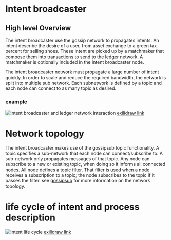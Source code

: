 # Intent broadcaster

## High level Overview

The intent broadcaster use the gossip network to propagates intents. An intent
describe the desire of a user, from asset exchange to a green tax percent for
selling shoes. These intent are picked up by a matchmaker that compose them
into transactions to send to the ledger network. A matchmaker is
optionally included in the intent broadcaster node.

The intent broadcaster network must propagate a large number of intent quickly.
In order to scale and reduce the required bandwidth, the network is split
into multiple sub network. Each subnetwork is defined by a topic and each node
can connect to as many topic as desired.

### example
![intent broadcaster and ledger network
interaction](./intent_broadcaster/example.svg "intent broadcaster network")
[exilidraw link](https://excalidraw.com/#room=257e44f4b4b5867bf541,XDEKyGVIpqCrfq55bRqKug)

# Network topology

The intent broadcaster makes use of the gossipsub topic functionality. A topic
specifies a sub-network that each node can connect/subscribe to. A sub-network
only propagates messages of that topic. Any node can subscribe to a new or
existing topic, when doing so it informs all connected nodes.  All node defines
a topic filter. That filter is used when a node receives a subscription to a
topic; the node subscribes to the topic if it passes the filter.  see
[gossipsub](https://github.com/libp2p/specs/tree/master/pubsub/gossipsub) for
more information on the network topology.

# life cycle of intent and process description

![intent life cycle](./intent_broadcaster/intent_life_cycle.svg "intent life
cycle") [exilidraw
link](https://excalidraw.com/#room=7ac107b3757c64049003,cdMInfvdLtjaGWSZWEKrhw)
